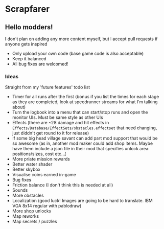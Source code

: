 # Scrapfarer

## Hello modders!

I don't plan on adding any more content myself, but I accept pull requests if anyone gets inspired

- Only upload your own code (base game code is also acceptable)
- Keep it balanced
- All bug fixes are welcomed!

### Ideas

Straight from my 'future features' todo list

- Timer for all runs after the first (bonus if you list the times for each stage as they are completed, look at speedrunner streams for what I'm talking about)
- Turn the logbook into a menu that can start/stop runs and open the monitor UIs. Must be same style as other UIs
- Effects (there are ~28 damage and hit effects in `Effects/Database/EffectSets/obstacles.effectset` that need changing, just diddn't get round to it for release)
- If some big head village savant can add part mod support that would be so awesome (as in, another mod maker could add shop items. Maybe have them include a json file in their mod that specifies unlock area positions/sizes, cost etc...)
- More priate mission rewards
- Better water shader
- Better skybox
- Visualise coins earned in-game
- Bug fixes
- Friction balance (I don't think this is needed at all)
- Sounds
- More obstacles
- Localization (good luck! Images are going to be hard to translate. IBM VGA 8x14 regular with pablodraw)
- More shop unlocks
- Map reworks
- Map secrets / puzzles
